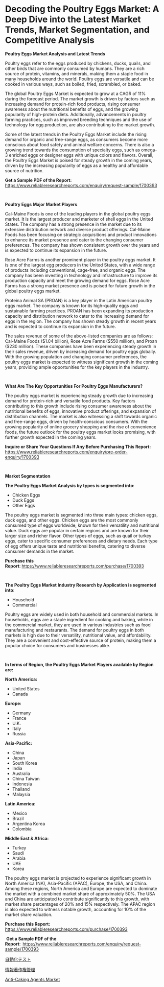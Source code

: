 <p><h1>Decoding the Poultry Eggs Market: A Deep Dive into the Latest Market Trends, Market Segmentation, and Competitive Analysis</h1></p><p><strong>Poultry Eggs Market Analysis and Latest Trends</strong></p>
<p><p>Poultry eggs refer to the eggs produced by chickens, ducks, quails, and other birds that are commonly consumed by humans. They are a rich source of protein, vitamins, and minerals, making them a staple food in many households around the world. Poultry eggs are versatile and can be cooked in various ways, such as boiled, fried, scrambled, or baked.</p><p>The global Poultry Eggs Market is expected to grow at a CAGR of 11% during the forecast period. The market growth is driven by factors such as increasing demand for protein-rich food products, rising consumer awareness about the nutritional benefits of eggs, and the growing popularity of high-protein diets. Additionally, advancements in poultry farming practices, such as improved breeding techniques and the use of technology for egg production, are also contributing to the market growth.</p><p>Some of the latest trends in the Poultry Eggs Market include the rising demand for organic and free-range eggs, as consumers become more conscious about food safety and animal welfare concerns. There is also a growing trend towards the consumption of specialty eggs, such as omega-3 enriched eggs or designer eggs with unique colors and flavors. Overall, the Poultry Eggs Market is poised for steady growth in the coming years, driven by the increasing popularity of eggs as a healthy and affordable source of nutrition.</p></p>
<p><strong>Get a Sample PDF of the Report:&nbsp;</strong> <a href="https://www.reliableresearchreports.com/enquiry/request-sample/1700393">https://www.reliableresearchreports.com/enquiry/request-sample/1700393</a></p>
<p>&nbsp;</p>
<p><strong>Poultry Eggs Major Market Players</strong></p>
<p><p>Cal-Maine Foods is one of the leading players in the global poultry eggs market. It is the largest producer and marketer of shell eggs in the United States. The company has a strong presence in the market due to its extensive distribution network and diverse product offerings. Cal-Maine Foods has been focusing on strategic acquisitions and product innovations to enhance its market presence and cater to the changing consumer preferences. The company has shown consistent growth over the years and is expected to continue its expansion in the future.</p><p>Rose Acre Farms is another prominent player in the poultry eggs market. It is one of the largest egg producers in the United States, with a wide range of products including conventional, cage-free, and organic eggs. The company has been investing in technology and infrastructure to improve its production capacity and meet the growing demand for eggs. Rose Acre Farms has a strong market presence and is poised for future growth in the global poultry eggs market.</p><p>Proteina Animal SA (PROAN) is a key player in the Latin American poultry eggs market. The company is known for its high-quality eggs and sustainable farming practices. PROAN has been expanding its production capacity and distribution network to cater to the increasing demand for eggs in the region. The company has shown steady growth in recent years and is expected to continue its expansion in the future.</p><p>The sales revenue of some of the above-listed companies are as follows: Cal-Maine Foods ($1.04 billion), Rose Acre Farms ($550 million), and Proan ($230 million). These companies have been experiencing steady growth in their sales revenue, driven by increasing demand for poultry eggs globally. With the growing population and changing consumer preferences, the poultry eggs market is expected to witness significant growth in the coming years, providing ample opportunities for the key players in the industry.</p></p>
<p>&nbsp;</p>
<p><strong>What Are The Key Opportunities For Poultry Eggs Manufacturers?</strong></p>
<p><p>The poultry eggs market is experiencing steady growth due to increasing demand for protein-rich and versatile food products. Key factors contributing to this growth include rising consumer awareness about the nutritional benefits of eggs, innovative product offerings, and expansion of distribution channels. The market is also witnessing a shift towards organic and free-range eggs, driven by health-conscious consumers. With the growing popularity of online grocery shopping and the rise of convenience foods, the future outlook for the poultry eggs market looks promising, with further growth expected in the coming years.</p></p>
<p><strong>Inquire or Share Your Questions If Any Before Purchasing This Report:</strong> <a href="https://www.reliableresearchreports.com/enquiry/pre-order-enquiry/1700393">https://www.reliableresearchreports.com/enquiry/pre-order-enquiry/1700393</a></p>
<p>&nbsp;</p>
<p><strong>Market Segmentation</strong></p>
<p><strong>The Poultry Eggs Market Analysis by types is segmented into:</strong></p>
<p><ul><li>Chicken Eggs</li><li>Duck Eggs</li><li>Other Eggs</li></ul></p>
<p><p>The poultry eggs market is segmented into three main types: chicken eggs, duck eggs, and other eggs. Chicken eggs are the most commonly consumed type of eggs worldwide, known for their versatility and nutritional value. Duck eggs are popular in certain regions and are known for their larger size and richer flavor. Other types of eggs, such as quail or turkey eggs, cater to specific consumer preferences and dietary needs. Each type of egg offers unique taste and nutritional benefits, catering to diverse consumer demands in the market.</p></p>
<p><strong>Purchase this Report:&nbsp;</strong><a href="https://www.reliableresearchreports.com/purchase/1700393">https://www.reliableresearchreports.com/purchase/1700393</a></p>
<p>&nbsp;</p>
<p><strong>The Poultry Eggs Market Industry Research by Application is segmented into:</strong></p>
<p><ul><li>Household</li><li>Commercial</li></ul></p>
<p><p>Poultry eggs are widely used in both household and commercial markets. In households, eggs are a staple ingredient for cooking and baking, while in the commercial market, they are used in various industries such as food manufacturing and restaurants. The demand for poultry eggs in both markets is high due to their versatility, nutritional value, and affordability. They are a convenient and cost-effective source of protein, making them a popular choice for consumers and businesses alike.</p></p>
<p>&nbsp;</p>
<p><strong>In terms of Region, the Poultry Eggs Market Players available by Region are:</strong></p>
<p>
    <p> <strong> North America: </strong>
        <ul>
            <li>United States</li>
            <li>Canada</li>
        </ul>
        </p> 
    <p> <strong> Europe: </strong>
        <ul>
            <li>Germany</li>
            <li>France</li>
            <li>U.K.</li>
            <li>Italy</li>
            <li>Russia</li>
        </ul>
        </p> 
    <p> <strong> Asia-Pacific: </strong>
        <ul>
            <li>China</li>
            <li>Japan</li>
            <li>South Korea</li>
            <li>India</li>
            <li>Australia</li>
            <li>China Taiwan</li>
            <li>Indonesia</li>
            <li>Thailand</li>
            <li>Malaysia</li>
        </ul>
        </p> 
    <p> <strong> Latin America: </strong>
        <ul>
            <li>Mexico</li>
            <li>Brazil</li>
            <li>Argentina Korea</li>
            <li>Colombia</li>
        </ul>
        </p> 
    <p> <strong> Middle East & Africa: </strong>
        <ul>
            <li>Turkey</li>
            <li>Saudi</li>
            <li>Arabia</li>
            <li>UAE</li>
            <li>Korea</li>
        </ul>
    </p>
    </p>
<p><p>The poultry eggs market is projected to experience significant growth in North America (NA), Asia-Pacific (APAC), Europe, the USA, and China. Among these regions, North America and Europe are expected to dominate the market with a combined market share of approximately 50%. The USA and China are anticipated to contribute significantly to this growth, with market share percentages of 20% and 15% respectively. The APAC region is also expected to witness notable growth, accounting for 10% of the market share valuation.</p></p>
<p><strong>Purchase this Report: </strong><a href="https://www.reliableresearchreports.com/purchase/1700393">https://www.reliableresearchreports.com/purchase/1700393</a></p>
<p>&nbsp;<strong>Get a Sample PDF of the Report:&nbsp;&nbsp;</strong><a href="https://www.reliableresearchreports.com/enquiry/request-sample/1700393">https://www.reliableresearchreports.com/enquiry/request-sample/1700393</a></p>
<p><strong></strong></p>
<p><p><a href="https://medium.com/@kegley4963/%E8%87%AA%E5%8B%95%E5%8C%96%E3%83%86%E3%82%B9%E3%83%88%E5%B8%82%E5%A0%B4%E3%81%AF-%E5%B8%82%E5%A0%B4%E3%82%B7%E3%82%A7%E3%82%A2-%E3%82%B5%E3%82%A4%E3%82%BA-%E3%81%8A%E3%82%88%E3%81%B32031%E5%B9%B4%E3%81%BE%E3%81%A7%E3%81%AE%E4%BA%88%E6%B8%AC%E3%82%92%E9%87%8D%E7%82%B9%E3%81%AB%E3%81%97%E3%81%A6%E3%81%84%E3%81%BE%E3%81%99-5394dc0814dc">自動化テスト</a></p><p><a href="https://medium.com/@kegley4963/%E6%83%85%E5%A0%B1%E7%AE%A1%E7%90%86%E5%B8%82%E5%A0%B4%E3%81%AE%E5%88%86%E6%9E%90-%E3%82%B0%E3%83%AD%E3%83%BC%E3%83%90%E3%83%AB%E7%94%A3%E6%A5%AD%E3%81%AE%E8%A6%96%E7%82%B9%E3%81%A8%E4%BA%88%E6%B8%AC-2024%E5%B9%B4%E3%81%8B%E3%82%892031%E5%B9%B4-df814bf35ada">情報著作権管理</a></p><p><a href="https://view.publitas.com/reportprime-1/anti-caking-agents-market-growth-market-trends-covid-19-impact-and-forecasts-for-period-from-2024-2031/">Anti-Caking Agents Market</a></p></p>